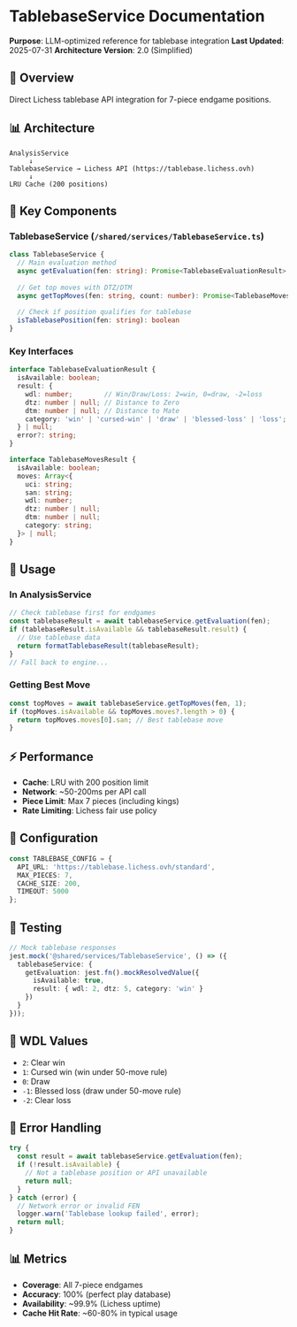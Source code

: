 # TablebaseService Documentation

**Purpose**: LLM-optimized reference for tablebase integration
**Last Updated**: 2025-07-31
**Architecture Version**: 2.0 (Simplified)

## 🎯 Overview

Direct Lichess tablebase API integration for 7-piece endgame positions.

## 📊 Architecture

```
AnalysisService
     ↓
TablebaseService → Lichess API (https://tablebase.lichess.ovh)
     ↓
LRU Cache (200 positions)
```

## 🔑 Key Components

### TablebaseService (`/shared/services/TablebaseService.ts`)

```typescript
class TablebaseService {
  // Main evaluation method
  async getEvaluation(fen: string): Promise<TablebaseEvaluationResult>
  
  // Get top moves with DTZ/DTM
  async getTopMoves(fen: string, count: number): Promise<TablebaseMovesResult>
  
  // Check if position qualifies for tablebase
  isTablebasePosition(fen: string): boolean
}
```

### Key Interfaces

```typescript
interface TablebaseEvaluationResult {
  isAvailable: boolean;
  result: {
    wdl: number;        // Win/Draw/Loss: 2=win, 0=draw, -2=loss
    dtz: number | null; // Distance to Zero
    dtm: number | null; // Distance to Mate
    category: 'win' | 'cursed-win' | 'draw' | 'blessed-loss' | 'loss';
  } | null;
  error?: string;
}

interface TablebaseMovesResult {
  isAvailable: boolean;
  moves: Array<{
    uci: string;
    san: string;
    wdl: number;
    dtz: number | null;
    dtm: number | null;
    category: string;
  }> | null;
}
```

## 🚀 Usage

### In AnalysisService

```typescript
// Check tablebase first for endgames
const tablebaseResult = await tablebaseService.getEvaluation(fen);
if (tablebaseResult.isAvailable && tablebaseResult.result) {
  // Use tablebase data
  return formatTablebaseResult(tablebaseResult);
}
// Fall back to engine...
```

### Getting Best Move

```typescript
const topMoves = await tablebaseService.getTopMoves(fen, 1);
if (topMoves.isAvailable && topMoves.moves?.length > 0) {
  return topMoves.moves[0].san; // Best tablebase move
}
```

## ⚡ Performance

- **Cache**: LRU with 200 position limit
- **Network**: ~50-200ms per API call
- **Piece Limit**: Max 7 pieces (including kings)
- **Rate Limiting**: Lichess fair use policy

## 🔧 Configuration

```typescript
const TABLEBASE_CONFIG = {
  API_URL: 'https://tablebase.lichess.ovh/standard',
  MAX_PIECES: 7,
  CACHE_SIZE: 200,
  TIMEOUT: 5000
};
```

## 🧪 Testing

```typescript
// Mock tablebase responses
jest.mock('@shared/services/TablebaseService', () => ({
  tablebaseService: {
    getEvaluation: jest.fn().mockResolvedValue({
      isAvailable: true,
      result: { wdl: 2, dtz: 5, category: 'win' }
    })
  }
}));
```

## 📝 WDL Values

- `2`: Clear win
- `1`: Cursed win (win under 50-move rule)
- `0`: Draw
- `-1`: Blessed loss (draw under 50-move rule)
- `-2`: Clear loss

## 🚨 Error Handling

```typescript
try {
  const result = await tablebaseService.getEvaluation(fen);
  if (!result.isAvailable) {
    // Not a tablebase position or API unavailable
    return null;
  }
} catch (error) {
  // Network error or invalid FEN
  logger.warn('Tablebase lookup failed', error);
  return null;
}
```

## 📊 Metrics

- **Coverage**: All 7-piece endgames
- **Accuracy**: 100% (perfect play database)
- **Availability**: ~99.9% (Lichess uptime)
- **Cache Hit Rate**: ~60-80% in typical usage